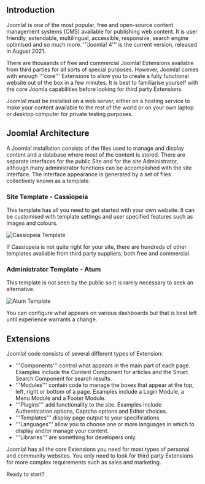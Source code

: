 ## Introduction

Joomla! is one of the most popular, free and open-source content management systems (CMS) available for publishing web content. It is user friendly, extendable, multilingual, accessible, responsive, search engine optimised and so much more. '''Joomla! 4''' is the current version, released in August 2021.

There are thousands of free and commercial Joomla! Extensions available from third parties for all sorts of special purposes. However, Joomla! comes with enough '''core''' Extensions to allow you to create a fully functional website out of the box in a few minutes. It is best to familiarise yourself with the core Joomla capabilities before looking for third party Extensions.

Joomla! must be installed on a web server, either on a hosting service to make your content available to the rest of the world or on your own laptop or desktop computer for private testing purposes.

## Joomla! Architecture

A Joomla! installation consists of the files used to manage and display content and a database where most of the content is stored. There are separate interfaces for the public Site and for the site Administrator, although many administrator functions can be accomplished with the site interface. The interface appearance is generated by a set of files collectively known as a template. 

### Site Template - Cassiopeia

This template has all you need to get started with your own website. It can be customised with template settings and user specified features such as images and colours.

![Cassiopeia Template](https://docs.joomla.org/images/d/d3/J4.x-introduction-to-joomla-cassiopeia-en.png "Cassiopeia Template")

If Cassiopeia is not quite right for your site, there are hundreds of other templates available from third party suppliers, both free and commercial.

### Administrator Template - Atum

This template is not seen by the public so it is rarely necessary to seek an alternative. 

![Atum Template](https://docs.joomla.org/images/4/4b/J4.x-introduction-to-joomla-atum-en.png "Atum Template")

You can configure what appears on various dashboards but that is best left until experience warrants a change.

## Extensions

Joomla! code consists of several different types of Extension:

* '''Components''' control what appears in the main part of each page. Examples include the Content Component for articles and the Smart Search Component for search results.
* '''Modules''' contain code to manage the boxes that appear at the top, left, right or bottom of a page. Examples include a Login Module, a Menu Module and a Footer Module.
* '''Plugins''' add functionality to the site. Examples include Authentication options, Captcha options and Editor choices.
* '''Templates''' display page output to your specifications.
* '''Languages''' allow you to choose one or more languages in which to display and/or manage your content.
* '''Libraries''' are something for developers only.

Joomla! has all the core Extensions you need for most types of personal and community websites. You only need to look for third party Extensions for more complex requirements such as sales and marketing.

Ready to start?
